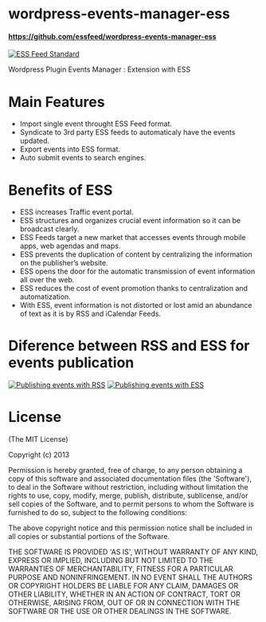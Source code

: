 wordpress-events-manager-ess
============================

#### https://github.com/essfeed/wordpress-events-manager-ess
[![ESS Feed Standard](http://essfeed.org/images/8/87/ESS_logo_32x32.png)](http://essfeed.org/)

Wordpress Plugin Events Manager : Extension with ESS

# Main Features

* Import single event throught ESS Feed format.
* Syndicate to 3rd party ESS feeds to automaticaly have the events updated.
* Export events into ESS format.
* Auto submit events to search engines.


# Benefits of ESS

* ESS increases Traffic event portal.
* ESS structures and organizes crucial event information so it can be broadcast clearly.
* ESS Feeds target a new market that accesses events through mobile apps, web agendas and maps.
* ESS prevents the duplication of content by centralizing the information on the publisher’s website.
* ESS opens the door for the automatic transmission of event information all over the web.
* ESS reduces the cost of event promotion thanks to centralization and automatization.
* With ESS, event information is not distorted or lost amid an abundance of text as it is by RSS and iCalendar Feeds.

# Diference between RSS and ESS for events publication
[![Publishing events with RSS](http://essfeed.org/images/6/64/Before_ess_with_rss.gif)](http://essfeed.org/)
[![Publishing events with ESS](http://essfeed.org/images/3/3b/After_with_ess.gif)](http://essfeed.org/)


# License

(The MIT License)

Copyright (c) 2013

Permission is hereby granted, free of charge, to any person obtaining
a copy of this software and associated documentation files (the
'Software'), to deal in the Software without restriction, including
without limitation the rights to use, copy, modify, merge, publish,
distribute, sublicense, and/or sell copies of the Software, and to
permit persons to whom the Software is furnished to do so, subject to
the following conditions:

The above copyright notice and this permission notice shall be
included in all copies or substantial portions of the Software.

THE SOFTWARE IS PROVIDED 'AS IS', WITHOUT WARRANTY OF ANY KIND,
EXPRESS OR IMPLIED, INCLUDING BUT NOT LIMITED TO THE WARRANTIES OF
MERCHANTABILITY, FITNESS FOR A PARTICULAR PURPOSE AND NONINFRINGEMENT.
IN NO EVENT SHALL THE AUTHORS OR COPYRIGHT HOLDERS BE LIABLE FOR ANY
CLAIM, DAMAGES OR OTHER LIABILITY, WHETHER IN AN ACTION OF CONTRACT,
TORT OR OTHERWISE, ARISING FROM, OUT OF OR IN CONNECTION WITH THE
SOFTWARE OR THE USE OR OTHER DEALINGS IN THE SOFTWARE.